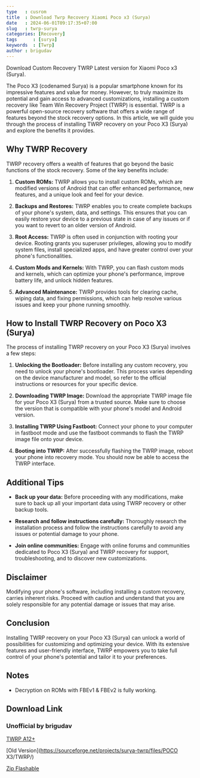 ```yaml
---
type   : cusrom
title  : Download Twrp Recovery Xiaomi Poco x3 (Surya)
date   : 2024-06-01T09:17:35+07:00
slug   : twrp-surya
categories: [Recovery]
tags      : [surya]
keywords  : [Twrp]
author : brigudav
---
```


Download Custom Recovery TWRP Latest version for Xiaomi Poco x3 (Surya).

The Poco X3 (codenamed Surya) is a popular smartphone known for its impressive features and value for money. However, to truly maximize its potential and gain access to advanced customizations, installing a custom recovery like Team Win Recovery Project (TWRP) is essential. TWRP is a powerful open-source recovery software that offers a wide range of features beyond the stock recovery options. In this article, we will guide you through the process of installing TWRP recovery on your Poco X3 (Surya) and explore the benefits it provides.

## Why TWRP Recovery

TWRP recovery offers a wealth of features that go beyond the basic functions of the stock recovery. Some of the key benefits include:

1. **Custom ROMs:** TWRP allows you to install custom ROMs, which are modified versions of Android that can offer enhanced performance, new features, and a unique look and feel for your device.

2. **Backups and Restores:** TWRP enables you to create complete backups of your phone's system, data, and settings. This ensures that you can easily restore your device to a previous state in case of any issues or if you want to revert to an older version of Android.

3. **Root Access:** TWRP is often used in conjunction with rooting your device. Rooting grants you superuser privileges, allowing you to modify system files, install specialized apps, and have greater control over your phone's functionalities.

4. **Custom Mods and Kernels:** With TWRP, you can flash custom mods and kernels, which can optimize your phone's performance, improve battery life, and unlock hidden features.

5. **Advanced Maintenance:** TWRP provides tools for clearing cache, wiping data, and fixing permissions, which can help resolve various issues and keep your phone running smoothly.

## How to Install TWRP Recovery on Poco X3 (Surya)

The process of installing TWRP recovery on your Poco X3 (Surya) involves a few steps:

1. **Unlocking the Bootloader:** Before installing any custom recovery, you need to unlock your phone's bootloader. This process varies depending on the device manufacturer and model, so refer to the official instructions or resources for your specific device.

2. **Downloading TWRP Image:** Download the appropriate TWRP image file for your Poco X3 (Surya) from a trusted source. Make sure to choose the version that is compatible with your phone's model and Android version.

3. **Installing TWRP Using Fastboot:** Connect your phone to your computer in fastboot mode and use the fastboot commands to flash the TWRP image file onto your device.

4. **Booting into TWRP:** After successfully flashing the TWRP image, reboot your phone into recovery mode. You should now be able to access the TWRP interface.

## Additional Tips

* **Back up your data:** Before proceeding with any modifications, make sure to back up all your important data using TWRP recovery or other backup tools.

* **Research and follow instructions carefully:** Thoroughly research the installation process and follow the instructions carefully to avoid any issues or potential damage to your phone.

* **Join online communities:** Engage with online forums and communities dedicated to Poco X3 (Surya) and TWRP recovery for support, troubleshooting, and to discover new customizations.

## Disclaimer

Modifying your phone's software, including installing a custom recovery, carries inherent risks. Proceed with caution and understand that you are solely responsible for any potential damage or issues that may arise.

## Conclusion

Installing TWRP recovery on your Poco X3 (Surya) can unlock a world of possibilities for customizing and optimizing your device. With its extensive features and user-friendly interface, TWRP empowers you to take full control of your phone's potential and tailor it to your preferences.

## Notes
- Decryption on ROMs with FBEv1 & FBEv2 is fully working.

## Download Link
### Unofficial by brigudav
[TWRP A12+](https://sourceforge.net/projects/surya-twrp/files/POCO%20X3/TWRP/stable/twrp-3.7.1_12-1-surya-19.06.img/download)

[Old Version](https://sourceforge.net/projects/surya-twrp/files/POCO X3/TWRP/)

[Zip Flashable](https://github.com/brigudav/android_device_xiaomi_surya_twrp/releases/latest)


